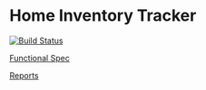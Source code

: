 Home Inventory Tracker
===

[![Build Status](https://secure.travis-ci.org/CS340Group/hit.png)](http://travis-ci.org/CS340Group/hit)

[Functional Spec](http://students.cs.byu.edu/~cs340ta/fall2012/group_project/Inventory-Tracker-Functional-Spec.pdf)

[Reports](http://cs340group.github.com/hit/)
